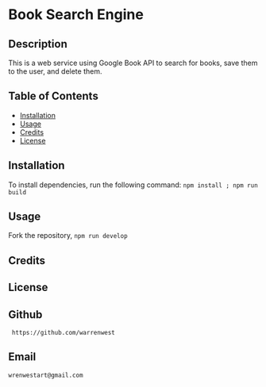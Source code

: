 # Book Search Engine

  ## Description 
  This is a web service using Google Book API to search for books, save them to the user, and delete them.
  ## Table of Contents
  * [Installation](#installation)
  * [Usage](#usage)
  * [Credits](#credits)
  * [License](#license)
  ## Installation
  To install dependencies, run the following command:
  `
  npm install ; npm run build
  `
  ## Usage
  Fork the repository, `npm run develop`
  ## Credits
  
  ## License 
  
  ## Github
     https://github.com/warrenwest
  ## Email 
    wrenwestart@gmail.com

